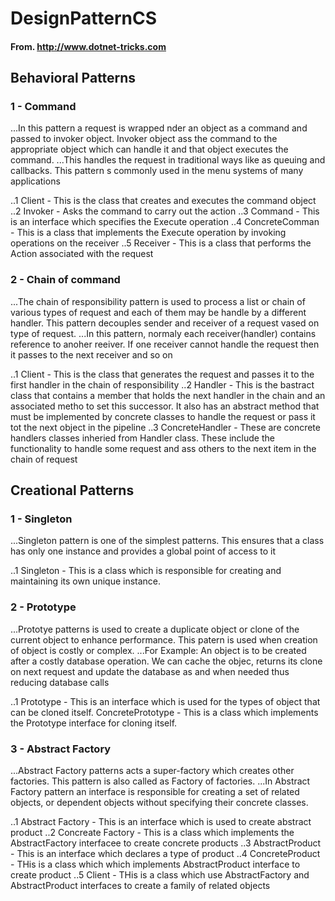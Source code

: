 # DesignPatternCS

#### From. http://www.dotnet-tricks.com

## Behavioral Patterns

### 1 - Command

...In this pattern a request is wrapped nder an object as a command and passed to invoker object. Invoker object ass the command to the appropriate object which can handle it and that object executes the command.
...This handles the request in traditional ways like as queuing and callbacks. This pattern s commonly used in the menu systems of many applications

..1 Client - This is the class that creates and executes the command object
..2 Invoker - Asks the command to carry out the action
..3 Command - This is an interface which specifies the Execute operation
..4 ConcreteComman - This is a class that implements the Execute operation by invoking operations on the receiver
..5 Receiver - This is a class that performs the Action associated with the request

### 2 - Chain of command

...The chain of responsibility pattern is used to process a list or chain of various types of request and each of them may be handle by a different handler. This pattern decouples sender and receiver of a request vased on type of request.
...In this pattern, normaly each receiver(handler) contains reference to anoher reeiver. If one receiver cannot handle the request then it passes to the next receiver and so on
 
..1 Client - This is the class that generates the request and passes it to the first handler in the chain of responsibility
..2 Handler - This is the bastract class that contains a member that holds the next handler in the chain and an associated metho to set this successor.
It also has an abstract method that must be implemented by concrete classes to handle the request or pass it tot the next object in the pipeline
..3 ConcreteHandler - These are concrete handlers classes inheried from Handler class. These include the functionality to handle some request and ass others to the next item in the chain of request

## Creational Patterns

### 1 - Singleton 

...Singleton pattern is one of the simplest patterns. This ensures that a class has only one instance and provides a global point of access to it

..1 Singleton - This is a class which is responsible for creating and maintaining its own unique instance.


### 2 - Prototype

...Prototye patterns is used to create a duplicate object or clone of the current object to enhance performance. This patern is used when creation of object is costly or complex.
...For Example: An object is to be  created after a costly database operation. We can cache the objec, returns its clone on next request and update the database as and when needed thus reducing database calls

..1 Prototype - This is an interface which is used for the types of object that can be cloned itself.
ConcretePrototype - This is a class which implements the Prototype interface for cloning itself.

### 3 - Abstract Factory

...Abstract Factory patterns acts a super-factory which creates other factories. This pattern is also called as Factory of factories. 
...In Abstract Factory pattern an interface is responsible for creating a set of related objects, or dependent objects without specifying their concrete classes.

..1 Abstract Factory - This is an interface which is used to create abstract product
..2 Concreate Factory - This is a class which implements the AbstractFactory interfacee to create concrete products
..3 AbstractProduct - This is an interface which declares a type of product
..4 ConcreteProduct - THis is a class which which implements AbstractProduct interface to create product
..5 Client - THis is a class which use AbstractFactory and AbstractProduct interfaces to create a family of related objects

